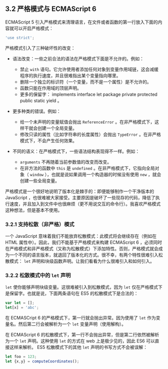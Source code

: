 ## 3.2 严格模式与 ECMAScript 6

ECMAScript 5 引入严格模式来清理语言，在文件或者函数的第一行放入下面的内容就可以开启严格模式：

```js
'use strict';
```

严格模式引入了三种破坏性的改变：

* 语法改变：一些之前合法的语法在严格模式下面是不允许的。例如：
    * 禁止 `with` 语句。它允许使用者添加任何对象到变量作用域链，这会减缓程序的执行速度，并且很难指出某个变量指向哪里。
    * 删除一个独立的标识符（一个变量，而不是一个属性）是不允许的。
    * 函数只能在作用域的顶层声明。
    * 更多的保留字： implements interface let package private protected public static yield 。

* 更多种类的错误。例如：
    * 给一个未声明的变量赋值会抛出 `ReferenceError` 。在非严格模式下，这样干就会创建一个全局变量。
    * 修改只读的属性（比如字符串的长度属性）会抛出 `TypeError` 。在非严格模式下，不会产生任何效果。

* 不同的语义：在严格模式下，一些语法结构表现得不一样。例如：
    * `arguments` 不再随着当前参数值的改变而改变。
    * 在非方法的函数中 `this` 是 `undefined` 。在非严格模式下，它指向全局对象（ `window` ），也就是说如果调用一个构造器的时候没有使用 `new` ，就会创建一些全局变量。

严格模式是一个很好地说明了版本化是棘手的：即便能够制作一个干净版本的 JavaScript ，也很难被大家接受。主要原因是破坏了一些现存的代码，降低了执行速度，并且加入到文件中也很麻烦（更不用说交互的命令行）。我喜欢严格模式这种想法，但是基本不使用。

### 3.2.1 支持松散（非严格）模式

一个 JavaScript 意味着我们不能放弃松散模式：此模式将会继续存在（例如在 HTML 属性中）。因此，我们不能基于严格模式来构建 ECMAScript 6 ，必须同时在严格模式和非严格模式（又称为松散模式）下添加特性。否则，严格模式就会成为一个不同的语言版本，就退回了版本化的方式。很不幸，有两个特性很难引入松散模式： `let` 声明和块级函数声明。让我们看看为什么很难引入和如何引入。

### 3.2.2 松散模式中的 `let` 声明

`let` 使你能够声明块级变量。这很难被引入到松散模式，因为 `let` 仅在严格模式下是保留字。也就是说，下面两条语句在 ES5 的松散模式下是合法的：

```js
var let = [];
let[x] = 'abc';
```

在 ECMASCript 6 的严格模式下，第一行就会抛出异常。因为使用了 `let` 作为变量名。然后第二行会被解析为一个 `let` 变量声明（使用解构）。

在 ECMAScript 6 的松散模式下，第一行不会抛出异常，但是第二行依然被解析为一个 `let` 声明。这种使用 `let` 的方式在 web 上是极少见的，因此 ES6 可以直接这样来解析。 ES5 松散模式下的其他 `let` 声明的书写方式不会被误解：

```js
let foo = 123;
let {x,y} = computeCoordinates();
```


